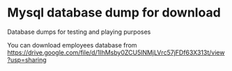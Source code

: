 # Mysql database dump for download
Database dumps for testing and playing purposes

You can download employees database from
https://drive.google.com/file/d/1IhMsby0ZCU5lNMjLVrc57jFDf63X313t/view?usp=sharing
